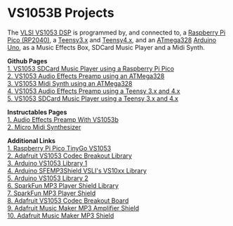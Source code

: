 # VS1053B Projects

The [VLSI VS1053 DSP](https://www.vlsi.fi/en/products/vs1053.html) is programmed by, and connected to, a [Raspberry Pi Pico (RP2040)](https://www.raspberrypi.com/products/raspberry-pi-pico/), a [Teensy3.x](https://www.pjrc.com/store/teensy36.html) and [Teensy4.x](https://www.pjrc.com/store/teensy41.html), and an [ATmega328](https://www.microchip.com/en-us/product/ATmega328) [Arduino Uno](https://docs.arduino.cc/hardware/uno-rev3), as a Music Effects Box, SDCard Music Player and a Midi Synth.


<p class="header">
  <b>Github Pages</b><br>
  <a href="https://github.com/TobiasVanDyk/Pico-MCU-from-Raspberry-Pi/tree/main/Vs1053Pico">1. VS1053 SDCard Music Player using a Raspberry Pi Pico</a> <br /> 
  <a href="https://github.com/TobiasVanDyk/Audio-Effects-Preamp-VS1053b">2. VS1053 Audio Effects Preamp using an ATMega328</a> <br /> 
  <a href="https://github.com/TobiasVanDyk/VS1053-Micro-Midi-Synthesizer">3. VS1053 Midi Synth using an ATMega328</a> <br /> 
  <a href="https://github.com/TobiasVanDyk/VS1053B-Teensy-36-and-41-Music-Effects">4. VS1053 Audio Effects Preamp using a Teensy 3.x and 4.x</a> <br /> 
  <a href="https://github.com/TobiasVanDyk/VS1053B-Teensy36-Teensy41-SDCard-Music-Player">5. VS1053 SDCard Music Player using a Teensy 3.x and 4.x</a> <br /> 
</p>


<p class="header">
  <b>Instructables Pages</b><br>
  <a href="https://www.instructables.com/Audio-Effects-Preamp-With-VS1053b/">1. Audio Effects Preamp With VS1053b</a> <br /> 
  <a href="https://www.instructables.com/Micro-Midi-Synthesizer/">2. Micro Midi Synthesizer</a> <br /> 
</p>

**Additional Links**<br>
[1. Raspberry Pi Pico TinyGo VS1053](https://github.com/elehobica/pico_tinygo_vs1053)<br>
[2. Adafruit VS1053 Codec Breakout Library](https://github.com/adafruit/Adafruit_VS1053_Library)<br>
[3. Arduino VS1053 Library 1](https://mpflaga.github.io/Arduino_Library-vs1053_for_SdFat/)<br>
[4. Arduino SFEMP3Shield VSLI's VS10xx Library](https://github.com/madsci1016/Sparkfun-MP3-Player-Shield-Arduino-Library/)<br>
[5. Arduino VS1053 Library 2](https://github.com/mpflaga/Arduino_Library-vs1053_for_SdFat)<br>
[6. SparkFun MP3 Player Shield Library](https://github.com/sparkfun/MP3_Player_Shield/tree/V_1.5)<br>
[7. SparkFun MP3 Player Shield](https://www.sparkfun.com/products/12660)<br>
[8. Adafruit VS1053 Codec Breakout Board](https://www.adafruit.com/product/1381)<br>
[9. Adafruit Music Maker MP3 Amplifier Shield](https://www.adafruit.com/product/1788)<br>
[10. Adafruit Music Maker MP3 Shield](https://www.adafruit.com/product/1790)<br>
